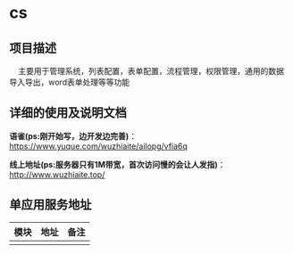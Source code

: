 # cs

## 项目描述

&nbsp;&nbsp;&nbsp;&nbsp;主要用于管理系统，列表配置，表单配置，流程管理，权限管理，通用的数据导入导出，word表单处理等等功能


## 详细的使用及说明文档

**语雀(ps:刚开始写，边开发边完善)**：https://www.yuque.com/wuzhiaite/ailopg/vfia6q

**线上地址(ps:服务器只有1M带宽，首次访问慢的会让人发指)**：http://www.wuzhiaite.top/


## 单应用服务地址



|   模块   |  地址   |   备注   |
| ---- | ---- | ---- |
|      |      |      |

